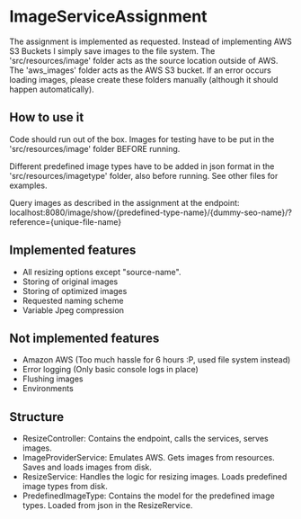 # ImageServiceAssignment
The assignment is implemented as requested. Instead of implementing AWS S3 Buckets I simply save images to the file system.
The 'src/resources/image' folder acts as the source location outside of AWS.
The 'aws_images' folder acts as the AWS S3 bucket.
If an error occurs loading images, please create these folders manually (although it should happen automatically).

## How to use it ##
Code should run out of the box.
Images for testing have to be put in the 'src/resources/image' folder BEFORE running.

Different predefined image types have to be added in json format in the 'src/resources/imagetype' folder, also before running. See other files for examples.

Query images as described in the assignment at the endpoint:
localhost:8080/image/show/{predefined-type-name}/{dummy-seo-name}/?reference={unique-file-name}

## Implemented features ##
- All resizing options except "source-name".
- Storing of original images
- Storing of optimized images
- Requested naming scheme
- Variable Jpeg compression

## Not implemented features ##
- Amazon AWS (Too much hassle for 6 hours :P, used file system instead)
- Error logging (Only basic console logs in place)
- Flushing images
- Environments

## Structure ##
- ResizeController: Contains the endpoint, calls the services, serves images.
- ImageProviderService: Emulates AWS. Gets images from resources. Saves and loads images from disk.
- ResizeService: Handles the logic for resizing images. Loads predefined image types from disk.
- PredefinedImageType: Contains the model for the predefined image types. Loaded from json in the ResizeRervice.
